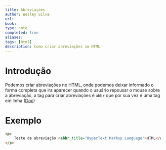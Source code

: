 ```yaml
---
title: Abreviaçòes
author: Wesley Silva
url:
book:
type: note
completed: true
aliases:
tags: [html]
description: Como criar abreviações no HTML
---
```

# Introdução
Podemos criar abreviações no HTML, onde podemos deixar informado o forma completa que ira aparecer quando o usuário repousar o mouse sobre a abreviação, a tag para criar abreviações é `abbr` que por sua vez é uma tag em linha ([Doc](https://developer.mozilla.org/pt-BR/docs/Web/HTML/Element/abbr))

# Exemplo
```html
<p>
	Teste de abreviação <abbr title="HyperText Markup Language">HTML</abbr>
</p>
```
